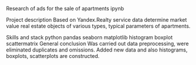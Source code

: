 
Research of ads for the sale of apartments
ipynb

Project description
Based on Yandex.Realty service data determine market value real estate objects of various types, typical parameters of apartments.

Skills and stack
python
pandas
seaborn
matplotlib
histogram
boxplot
scattermatrix
General conclusion
Was carried out data preprocessing, were eliminated duplicates and omissions. Added new data and also histograms, boxplots, scatterplots are constructed.
